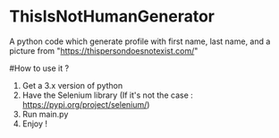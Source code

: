 # ThisIsNotHumanGenerator
A python code which generate profile with first name, last name, and a picture from "https://thispersondoesnotexist.com/"

#How to use it ? 

1) Get a 3.x version of python
2) Have the Selenium library (If it's not the case : https://pypi.org/project/selenium/)
3) Run main.py
4) Enjoy ! 





